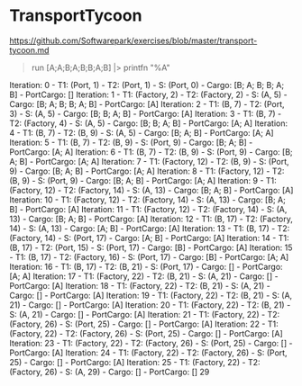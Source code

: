 # TransportTycoon

https://github.com/Softwarepark/exercises/blob/master/transport-tycoon.md

> run [A;A;B;A;B;B;A;B] |> printfn "%A"

Iteration: 0 - T1: (Port, 1) - T2: (Port, 1) - S: (Port, 0) - Cargo: [B; A; B; B; A; B] - PortCargo: []
Iteration: 1 - T1: (Factory, 2) - T2: (Factory, 2) - S: (A, 5) - Cargo: [B; A; B; B; A; B] - PortCargo: [A]
Iteration: 2 - T1: (B, 7) - T2: (Port, 3) - S: (A, 5) - Cargo: [B; B; A; B] - PortCargo: [A]
Iteration: 3 - T1: (B, 7) - T2: (Factory, 4) - S: (A, 5) - Cargo: [B; B; A; B] - PortCargo: [A; A]
Iteration: 4 - T1: (B, 7) - T2: (B, 9) - S: (A, 5) - Cargo: [B; A; B] - PortCargo: [A; A]
Iteration: 5 - T1: (B, 7) - T2: (B, 9) - S: (Port, 9) - Cargo: [B; A; B] - PortCargo: [A; A]
Iteration: 6 - T1: (B, 7) - T2: (B, 9) - S: (Port, 9) - Cargo: [B; A; B] - PortCargo: [A; A]
Iteration: 7 - T1: (Factory, 12) - T2: (B, 9) - S: (Port, 9) - Cargo: [B; A; B] - PortCargo: [A; A]
Iteration: 8 - T1: (Factory, 12) - T2: (B, 9) - S: (Port, 9) - Cargo: [B; A; B] - PortCargo: [A; A]
Iteration: 9 - T1: (Factory, 12) - T2: (Factory, 14) - S: (A, 13) - Cargo: [B; A; B] - PortCargo: [A]
Iteration: 10 - T1: (Factory, 12) - T2: (Factory, 14) - S: (A, 13) - Cargo: [B; A; B] - PortCargo: [A]
Iteration: 11 - T1: (Factory, 12) - T2: (Factory, 14) - S: (A, 13) - Cargo: [B; A; B] - PortCargo: [A]
Iteration: 12 - T1: (B, 17) - T2: (Factory, 14) - S: (A, 13) - Cargo: [A; B] - PortCargo: [A]
Iteration: 13 - T1: (B, 17) - T2: (Factory, 14) - S: (Port, 17) - Cargo: [A; B] - PortCargo: [A]
Iteration: 14 - T1: (B, 17) - T2: (Port, 15) - S: (Port, 17) - Cargo: [B] - PortCargo: [A]
Iteration: 15 - T1: (B, 17) - T2: (Factory, 16) - S: (Port, 17) - Cargo: [B] - PortCargo: [A; A]
Iteration: 16 - T1: (B, 17) - T2: (B, 21) - S: (Port, 17) - Cargo: [] - PortCargo: [A; A]
Iteration: 17 - T1: (Factory, 22) - T2: (B, 21) - S: (A, 21) - Cargo: [] - PortCargo: [A]
Iteration: 18 - T1: (Factory, 22) - T2: (B, 21) - S: (A, 21) - Cargo: [] - PortCargo: [A]
Iteration: 19 - T1: (Factory, 22) - T2: (B, 21) - S: (A, 21) - Cargo: [] - PortCargo: [A]
Iteration: 20 - T1: (Factory, 22) - T2: (B, 21) - S: (A, 21) - Cargo: [] - PortCargo: [A]
Iteration: 21 - T1: (Factory, 22) - T2: (Factory, 26) - S: (Port, 25) - Cargo: [] - PortCargo: [A]
Iteration: 22 - T1: (Factory, 22) - T2: (Factory, 26) - S: (Port, 25) - Cargo: [] - PortCargo: [A]
Iteration: 23 - T1: (Factory, 22) - T2: (Factory, 26) - S: (Port, 25) - Cargo: [] - PortCargo: [A]
Iteration: 24 - T1: (Factory, 22) - T2: (Factory, 26) - S: (Port, 25) - Cargo: [] - PortCargo: [A]
Iteration: 25 - T1: (Factory, 22) - T2: (Factory, 26) - S: (A, 29) - Cargo: [] - PortCargo: []
29
